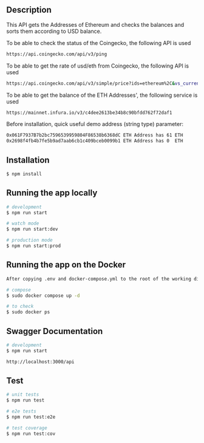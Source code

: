 ## Description

This API gets the Addresses of Ethereum and checks the balances and sorts them according to USD balance.

To be able to check the status of the Coingecko, the following API is used
```bash
https://api.coingecko.com/api/v3/ping
```
To be able to get the rate of usd/eth from Coingecko, the following API is used
```bash
https://api.coingecko.com/api/v3/simple/price?ids=ethereum%2C&vs_currencies=usd
```

To be able to get the balance of the ETH Addresses', the following service is used
```bash
https://mainnet.infura.io/v3/c4dee2613be34b8c90bfdd762f72daf1

```

Before installation, quick useful demo address (string type) parameter:
```bash
0x061F7937B7b2bc7596539959804F86538b6368dC ETH Address has 61 ETH
0x2698f4fb4b7fe5b9ad7aab6cb1c409bceb0099b1 ETH Address has 0  ETH
```

## Installation

```bash
$ npm install
```

## Running the app locally

```bash
# development
$ npm run start

# watch mode
$ npm run start:dev

# production mode
$ npm run start:prod
```

## Running the app on the Docker
```bash
After copying .env and docker-compose.yml to the root of the working directory;

# compose
$ sudo docker compose up -d

# to check
$ sudo docker ps

```

## Swagger Documentation
```bash
# development
$ npm run start

http://localhost:3000/api

```

## Test

```bash
# unit tests
$ npm run test

# e2e tests
$ npm run test:e2e

# test coverage
$ npm run test:cov
```


